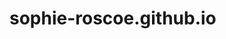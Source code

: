 <!DOCTYPE html>
<html>
<head>
	<meta charset="utf-8">
	<title>Sophie Roscoe</title>
</head>
<body>

</body>
</html>

# sophie-roscoe.github.io